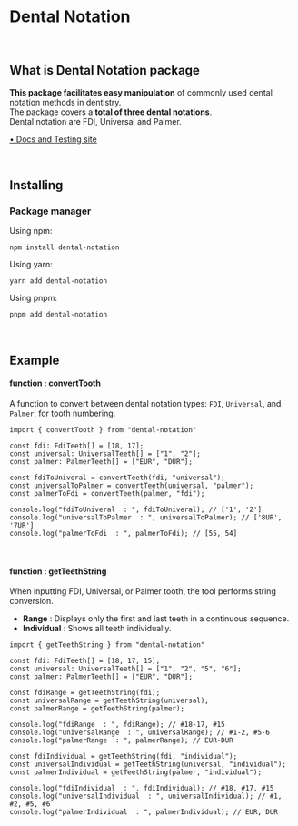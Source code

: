 # Dental Notation

<br/>

## What is Dental Notation package

**This package facilitates easy manipulation** of commonly used dental notation methods in dentistry.  
The package covers a **total of three dental notations**.  
Dental notation are FDI, Universal and Palmer.

[• Docs and Testing site ](https://dental-notation-docs.vercel.app/ "Docs and Testing site ")

<br/>

## Installing

### Package manager

Using npm:

```
npm install dental-notation
```

Using yarn:

```
yarn add dental-notation
```

Using pnpm:

```
pnpm add dental-notation
```

<br/>

## Example

#### function : convertTooth

A function to convert between dental notation types: `FDI`, `Universal`, and `Palmer`, for tooth numbering.

```
import { convertTooth } from "dental-notation"

const fdi: FdiTeeth[] = [18, 17];
const universal: UniversalTeeth[] = ["1", "2"];
const palmer: PalmerTeeth[] = ["EUR", "DUR"];

const fdiToUniveral = convertTeeth(fdi, "universal");
const universalToPalmer = convertTeeth(universal, "palmer");
const palmerToFdi = convertTeeth(palmer, "fdi");

console.log("fdiToUniveral  : ", fdiToUniveral); // ['1', '2']
console.log("universalToPalmer  : ", universalToPalmer); // ['8UR', '7UR']
console.log("palmerToFdi  : ", palmerToFdi); // [55, 54]
```

<br/>

#### function : getTeethString

When inputting FDI, Universal, or Palmer tooth, the tool performs string conversion.

- **Range** : Displays only the first and last teeth in a continuous sequence.
- **Individual** : Shows all teeth individually.

```
import { getTeethString } from "dental-notation"

const fdi: FdiTeeth[] = [18, 17, 15];
const universal: UniversalTeeth[] = ["1", "2", "5", "6"];
const palmer: PalmerTeeth[] = ["EUR", "DUR"];

const fdiRange = getTeethString(fdi);
const universalRange = getTeethString(universal);
const palmerRange = getTeethString(palmer);

console.log("fdiRange  : ", fdiRange); // #18-17, #15
console.log("universalRange  : ", universalRange); // #1-2, #5-6
console.log("palmerRange  : ", palmerRange); // EUR-DUR

const fdiIndividual = getTeethString(fdi, "individual");
const universalIndividual = getTeethString(universal, "individual");
const palmerIndividual = getTeethString(palmer, "individual");

console.log("fdiIndividual  : ", fdiIndividual); // #18, #17, #15
console.log("universalIndividual  : ", universalIndividual); // #1, #2, #5, #6
console.log("palmerIndividual  : ", palmerIndividual); // EUR, DUR
```
